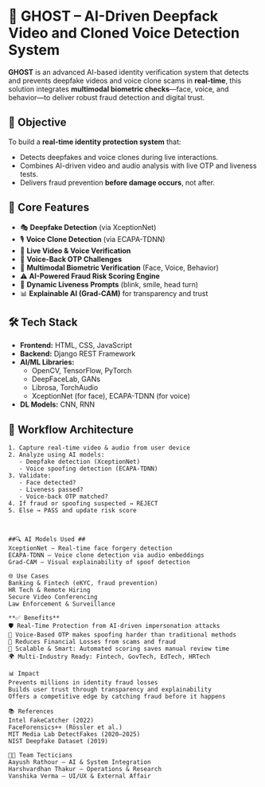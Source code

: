 # 👻 GHOST – AI-Driven Deepfack Video and Cloned Voice Detection System

**GHOST** is an advanced AI-based identity verification system that detects and prevents deepfake videos and voice clone scams in **real-time**, this solution integrates **multimodal biometric checks**—face, voice, and behavior—to deliver robust fraud detection and digital trust.

## 🎯 Objective

To build a **real-time identity protection system** that:
- Detects deepfakes and voice clones during live interactions.
- Combines AI-driven video and audio analysis with live OTP and liveness tests.
- Delivers fraud prevention **before damage occurs**, not after.

## 🧠 Core Features

- 🎭 **Deepfake Detection** (via XceptionNet)
- 🎙 **Voice Clone Detection** (via ECAPA-TDNN)
- 🧪 **Live Video & Voice Verification**
- 🔄 **Voice-Back OTP Challenges**
- 🔐 **Multimodal Biometric Verification** (Face, Voice, Behavior)
- ⚠️ **AI-Powered Fraud Risk Scoring Engine**
- 🤖 **Dynamic Liveness Prompts** (blink, smile, head turn)
- 📊 **Explainable AI (Grad-CAM)** for transparency and trust

## 🛠️ Tech Stack

- **Frontend:** HTML, CSS, JavaScript  
- **Backend:** Django REST Framework  
- **AI/ML Libraries:**  
  - OpenCV, TensorFlow, PyTorch  
  - DeepFaceLab, GANs  
  - Librosa, TorchAudio  
  - XceptionNet (for face), ECAPA-TDNN (for voice)  
- **DL Models:** CNN, RNN

## 🔁 Workflow Architecture

```text
1. Capture real-time video & audio from user device
2. Analyze using AI models:
   - Deepfake detection (XceptionNet)
   - Voice spoofing detection (ECAPA-TDNN)
3. Validate:
   - Face detected?
   - Liveness passed?
   - Voice-back OTP matched?
4. If fraud or spoofing suspected → REJECT
5. Else → PASS and update risk score



##🔍 AI Models Used ##
XceptionNet – Real-time face forgery detection
ECAPA-TDNN – Voice clone detection via audio embeddings
Grad-CAM – Visual explainability of spoof detection

🌐 Use Cases
Banking & Fintech (eKYC, fraud prevention)
HR Tech & Remote Hiring
Secure Video Conferencing
Law Enforcement & Surveillance

**✅ Benefits**
🛡 Real-Time Protection from AI-driven impersonation attacks
💬 Voice-Based OTP makes spoofing harder than traditional methods
💸 Reduces Financial Losses from scams and fraud
🧠 Scalable & Smart: Automated scoring saves manual review time
🌍 Multi-Industry Ready: Fintech, GovTech, EdTech, HRTech

📊 Impact
Prevents millions in identity fraud losses
Builds user trust through transparency and explainability
Offers a competitive edge by catching fraud before it happens

📚 References
Intel FakeCatcher (2022)
FaceForensics++ (Rössler et al.)
MIT Media Lab DetectFakes (2020–2025)
NIST Deepfake Dataset (2019)

👨‍💻 Team Tecticians
Aayush Rathour – AI & System Integration
Harshvardhan Thakur – Operations & Research
Vanshika Verma – UI/UX & External Affair
